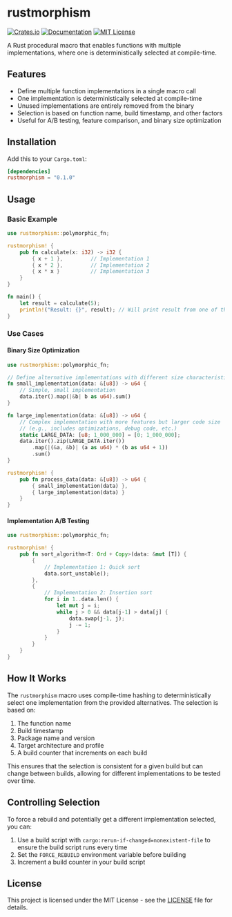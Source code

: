 # rustmorphism

[![Crates.io](https://img.shields.io/crates/v/rustmorphism.svg)](https://crates.io/crates/rustmorphism)
[![Documentation](https://docs.rs/rustmorphism/badge.svg)](https://docs.rs/rustmorphism)
[![MIT License](https://img.shields.io/badge/license-MIT-blue.svg)](LICENSE)

A Rust procedural macro that enables functions with multiple implementations, where one is deterministically selected at compile-time.

## Features

- Define multiple function implementations in a single macro call
- One implementation is deterministically selected at compile-time
- Unused implementations are entirely removed from the binary
- Selection is based on function name, build timestamp, and other factors
- Useful for A/B testing, feature comparison, and binary size optimization

## Installation

Add this to your `Cargo.toml`:

```toml
[dependencies]
rustmorphism = "0.1.0"
```

## Usage

### Basic Example

```rust
use rustmorphism::polymorphic_fn;

rustmorphism! {
    pub fn calculate(x: i32) -> i32 {
        { x + 1 },         // Implementation 1
        { x * 2 },         // Implementation 2
        { x * x }          // Implementation 3
    }
}

fn main() {
    let result = calculate(5);
    println!("Result: {}", result); // Will print result from one of the implementations
}
```

### Use Cases

#### Binary Size Optimization

```rust
use rustmorphism::polymorphic_fn;

// Define alternative implementations with different size characteristics
fn small_implementation(data: &[u8]) -> u64 {
    // Simple, small implementation
    data.iter().map(|&b| b as u64).sum()
}

fn large_implementation(data: &[u8]) -> u64 {
    // Complex implementation with more features but larger code size
    // (e.g., includes optimizations, debug code, etc.)
    static LARGE_DATA: [u8; 1_000_000] = [0; 1_000_000];
    data.iter().zip(LARGE_DATA.iter())
        .map(|(&a, &b)| (a as u64) * (b as u64 + 1))
        .sum()
}

rustmorphism! {
    pub fn process_data(data: &[u8]) -> u64 {
        { small_implementation(data) },
        { large_implementation(data) }
    }
}
```

#### Implementation A/B Testing

```rust
use rustmorphism::polymorphic_fn;

rustmorphism! {
    pub fn sort_algorithm<T: Ord + Copy>(data: &mut [T]) {
        { 
            // Implementation 1: Quick sort
            data.sort_unstable();
        },
        { 
            // Implementation 2: Insertion sort
            for i in 1..data.len() {
                let mut j = i;
                while j > 0 && data[j-1] > data[j] {
                    data.swap(j-1, j);
                    j -= 1;
                }
            }
        }
    }
}
```

## How It Works

The `rustmorphism` macro uses compile-time hashing to deterministically select one implementation from the provided alternatives. The selection is based on:

1. The function name
2. Build timestamp
3. Package name and version
4. Target architecture and profile
5. A build counter that increments on each build

This ensures that the selection is consistent for a given build but can change between builds, allowing for different implementations to be tested over time.

## Controlling Selection

To force a rebuild and potentially get a different implementation selected, you can:

1. Use a build script with `cargo:rerun-if-changed=nonexistent-file` to ensure the build script runs every time
2. Set the `FORCE_REBUILD` environment variable before building
3. Increment a build counter in your build script

## License

This project is licensed under the MIT License - see the [LICENSE](LICENSE) file for details. 